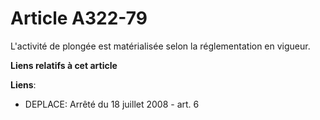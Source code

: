 # Article A322-79

L'activité de plongée est matérialisée selon la réglementation en vigueur.

**Liens relatifs à cet article**

**Liens**:

  - DEPLACE: Arrêté du 18 juillet 2008 - art. 6
